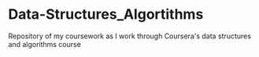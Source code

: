 # Data-Structures_Algortithms
Repository of my coursework as I work through Coursera's data structures and algorithms course
